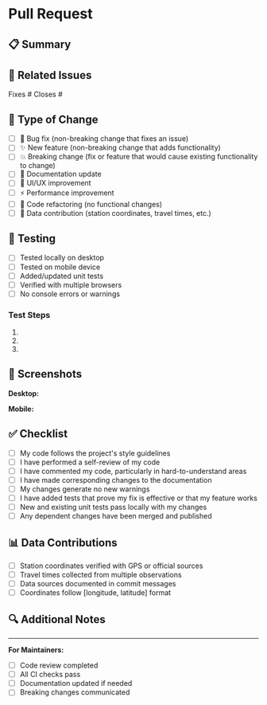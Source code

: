 # Pull Request

## 📋 Summary
<!-- Briefly describe what this PR does -->

## 🔗 Related Issues
<!-- Link to any related issues using #issue-number -->
Fixes # 
Closes # 

## 🎯 Type of Change
<!-- Check the type of change -->
- [ ] 🐛 Bug fix (non-breaking change that fixes an issue)
- [ ] ✨ New feature (non-breaking change that adds functionality)  
- [ ] 💥 Breaking change (fix or feature that would cause existing functionality to change)
- [ ] 📝 Documentation update
- [ ] 🎨 UI/UX improvement
- [ ] ⚡ Performance improvement
- [ ] 🧹 Code refactoring (no functional changes)
- [ ] 📍 Data contribution (station coordinates, travel times, etc.)

## 🧪 Testing
<!-- Describe how you tested your changes -->
- [ ] Tested locally on desktop
- [ ] Tested on mobile device
- [ ] Added/updated unit tests
- [ ] Verified with multiple browsers
- [ ] No console errors or warnings

### Test Steps
<!-- Provide specific steps to test your changes -->
1. 
2. 
3. 

## 📱 Screenshots
<!-- If applicable, add screenshots to help explain your changes -->
<!-- For mobile changes, please include both desktop and mobile screenshots -->

**Desktop:**
<!-- Add desktop screenshot here -->

**Mobile:**
<!-- Add mobile screenshot here -->

## ✅ Checklist
<!-- Check all applicable boxes -->
- [ ] My code follows the project's style guidelines
- [ ] I have performed a self-review of my code
- [ ] I have commented my code, particularly in hard-to-understand areas
- [ ] I have made corresponding changes to the documentation
- [ ] My changes generate no new warnings
- [ ] I have added tests that prove my fix is effective or that my feature works
- [ ] New and existing unit tests pass locally with my changes
- [ ] Any dependent changes have been merged and published

## 📊 Data Contributions
<!-- If this PR includes data contributions, fill this section -->
- [ ] Station coordinates verified with GPS or official sources
- [ ] Travel times collected from multiple observations
- [ ] Data sources documented in commit messages
- [ ] Coordinates follow [longitude, latitude] format

## 🔍 Additional Notes
<!-- Any additional information for reviewers -->

---

**For Maintainers:**
- [ ] Code review completed
- [ ] All CI checks pass
- [ ] Documentation updated if needed
- [ ] Breaking changes communicated